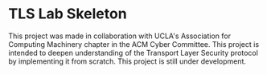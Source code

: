 # TLS Lab Skeleton
This project was made in collaboration with UCLA's Association for Computing Machinery chapter in the ACM Cyber Committee.
This project is intended to deepen understanding of the Transport Layer Security protocol by implementing it from scratch.
This project is still under development.
